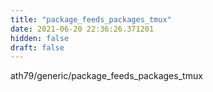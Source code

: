 ```yaml
---
title: "package_feeds_packages_tmux"
date: 2021-06-20 22:36:26.371201
hidden: false
draft: false
---
```


ath79/generic/package_feeds_packages_tmux

